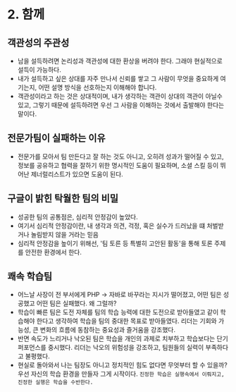# 2. 함께 
## 객관성의 주관성
+ 남을 설득하려면 논리성과 객관성에 대한 환상을 버려야 한다. 그래야 현실적으로 설득이 가능하다.
+ 내가 설득하고 싶은 상대를 자주 만나서 신뢰를 쌓고 그 사람이 무엇을 중요하게 여기는지, 어떤 설명 방식을
선호하는지 이해해야 합니다.
+ 객관성이라고 하는 것은 상대적이며, 내가 생각하는 객관이 상대의 객관이 아닐수 있고, 그렇기 때문에 설득하려면
우선 그 사람을 이해하는 것에서 출발해야 한다는 말이다.

## 전문가팀이 실패하는 이유
+ 전문가를 모아서 팀 만든다고 잘 하는 것도 아니고, 오히려 성과가 떨어질 수 있고, 
정보를 공유하고 협력을 잘하기 위한 명시적인 도움이 필요하며, 소셜 스킬 등이 뛰어난 제너럴리스트가 있으면 도움이 된다.

## 구글이 밝힌 탁월한 팀의 비밀
+ 성공한 팀의 공통점은, 심리적 안정감이 높았다.
+ 여기서 심리적 안정감이란, 내 생각과 의견, 걱정, 혹은 실수가 드러났을 떄 처벌받거나 놀림받지 않을 거라는 믿음
+ 심리적 안정감을 높이기 위해선, '팀 토른 등 특별히 고안된 활동'을 통해 토론 주제를 안전한 환경에서 한다.

## 쾌속 학습팀
+ 어느날 사장이 전 부서에게 PHP -> 자바로 바꾸라는 지시가 떨어졌고, 어떤 팀은 성공했고 어떤 팀은 실패했다. 왜 그럴까?
+ 학습이 빠른 팀은 도전 자체를 팀의 학습 능력에 대한 도전으로 받아들였고 같이 학습해야 한다고 생각하여 학습을
팀의 중대한 목표로 받아들였다. 리더는 기회와 가능성, 큰 변화의 흐름에 동참하는 중요성과 즐거움을 강조했다.
+ 반면 속도가 느리거나 낙오된 팀은 학습을 개인의 과제로 치부하고 학습보다는 단기 퍼포먼스를 중시했다.
리더는 낙오의 위험성을 강조하고, 팀원들의 실력이 부족하다고 불평했다. 
+ 현실로 돌아와서 나는 팀장도 아니고 정치적인 힘도 없다면 무엇부터 할 수 있을까? 우선 자신의 학습 환경을 만들자
그게 시작이다. `진정한 학습은 실행속에서 이뤄지고, 진정한 실행은 학습을 수반한다.`
